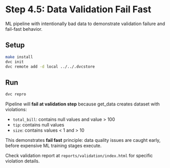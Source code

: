 # Step 4.5: Data Validation Fail Fast

ML pipeline with intentionally bad data to demonstrate validation failure and fail-fast behavior.

## Setup
```bash
make install
dvc init
dvc remote add -d local ../../.dvcstore
```

## Run
```bash
dvc repro
```

Pipeline will **fail at validation step** because get_data creates dataset with violations:
- `total_bill`: contains null values and value > 100
- `tip`: contains null values
- `size`: contains values < 1 and > 10

This demonstrates **fail fast** principle: data quality issues are caught early, before expensive ML training stages execute.

Check validation report at `reports/validation/index.html` for specific violation details.
